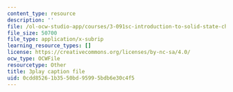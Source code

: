 ```yaml
---
content_type: resource
description: ''
file: /ol-ocw-studio-app/courses/3-091sc-introduction-to-solid-state-chemistry-fall-2010/0cdd85261b3550bd95995bdb6e30c4f5_540Sggsblbg.vtt
file_size: 50700
file_type: application/x-subrip
learning_resource_types: []
license: https://creativecommons.org/licenses/by-nc-sa/4.0/
ocw_type: OCWFile
resourcetype: Other
title: 3play caption file
uid: 0cdd8526-1b35-50bd-9599-5bdb6e30c4f5
---
```

